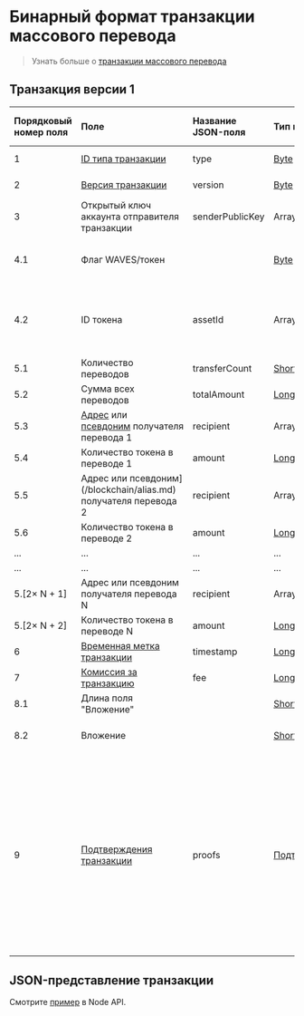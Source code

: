 # Бинарный формат транзакции массового перевода

> Узнать больше о [транзакции массового перевода](/blockchain/transaction-type/mass-transfer-transaction.md)

## Транзакция версии 1

| Порядковый номер поля | Поле | Название JSON-поля | Тип поля | Размер поля в байтах | Комментарий |
| :--- | :--- | :--- | :--- | :--- | :--- |
| 1 | [ID типа транзакции](/blockchain/transaction-type.md) | type | [Byte](/blockchain/blockchain/blockchain-data-types.md) | 1 | Значение должно быть равно 11 |
| 2 | [Версия транзакции](/blockchain/transaction/transaction-version.md) | version | [Byte](/blockchain/blockchain/blockchain-data-types.md) | 1 | Значение должно быть равно 2 |
| 3 | Открытый ключ аккаунта отправителя транзакции | senderPublicKey | Array[[Byte](/blockchain/blockchain/blockchain-data-types.md)] | 32 |  |
| 4.1 | Флаг WAVES/токен |  | [Byte](/blockchain/blockchain/blockchain-data-types.md) | 1 | Равен 0, если переводится [WAVES](/blockchain/token/waves.md).<br>Равен 1, если переводится другой токен |
| 4.2 | ID токена | assetId | Array[[Byte](/blockchain/blockchain/blockchain-data-types.md)] | S | S = 0 если значение поля "Флаг WAVES/токен" равно 0.<br>S = 32 если значение поля "Флаг WAVES/токен" равно 1 |
| 5.1 | Количество переводов | transferCount | [Short](/blockchain/blockchain/blockchain-data-types.md) | 2 | Количество переводов токенов в транзакции |
| 5.2 | Сумма всех переводов  | totalAmount | [Long](/blockchain/blockchain/blockchain-data-types.md) | 8 |  |
| 5.3 | [Адрес](/blockchain/address.md) или [псевдоним](/blockchain/alias.md) получателя перевода 1 | recipient | Array[[Byte](/blockchain/blockchain/blockchain-data-types.md)] | 32 |  |
| 5.4 | Количество токена в переводе 1 | amount | [Long](/blockchain/blockchain/blockchain-data-types.md) | 8 |  |
| 5.5 | Адрес или псевдоним](/blockchain/alias.md) получателя перевода 2 | recipient | Array[[Byte](/blockchain/blockchain/blockchain-data-types.md)] | 32 |  |
| 5.6 | Количество токена в переводе 2 | amount | [Long](/blockchain/blockchain/blockchain-data-types.md) | 8 |  |
| ... | ... | ... | ... | ... | ... |
| ... | ... | ... | ... | ... | ... |
| 5.[2× N + 1] | Адрес или псевдоним получателя перевода N | recipient | Array[[Byte](/blockchain/blockchain/blockchain-data-types.md)] | 32 |  |
| 5.[2× N + 2] | Количество токена в переводе N | amount | [Long](/blockchain/blockchain/blockchain-data-types.md) | 8 |  |
| 6 | [Временная метка транзакции](/blockchain/transaction/transaction-timestamp.md) | timestamp | [Long](/blockchain/blockchain/blockchain-data-types.md) | 8 |  |
| 7 | [Комиссия за транзакцию](/blockchain/transaction/transaction-fee.md) | fee | [Long](/blockchain/blockchain/blockchain-data-types.md) | 8 |  |
| 8.1 | Длина поля "Вложение" |  | [Short](/blockchain/blockchain/blockchain-data-types.md) | 2 |  |
| 8.2 | Вложение |  | [Short](/blockchain/blockchain/blockchain-data-types.md) | 2 | Произвольные данные, прикладываемые к транзакции |
| 9 | [Подтверждения транзакции](/blockchain/transaction/transaction-proof.md) | proofs | [Подтверждения](/blockchain/transaction/transaction-proof.md) | `S` | Если массив пустой, то `S` = 3.<br>Если массив не пустой, то `S` = 3 + 2 × `N` + (`P`<sub>1</sub> + `P`<sub>2</sub> + ... + `P`<sub>n</sub>),<br>где<br> `N` — количество подтверждений в массиве,<br>`P`<sub>n</sub> — размер `N`-го подтверждения в байтах.<br>Максимальное количество подтверждений в массиве — 8. Максимальный размер каждого подтверждения — 64 байта |

## JSON-представление транзакции

Смотрите [пример](https://nodes.wavesplatform.com/transactions/info/3LRfudet7avpQcW1AdauiBGb8SSRAaoCugDzngDPLVcv) в Node API.
